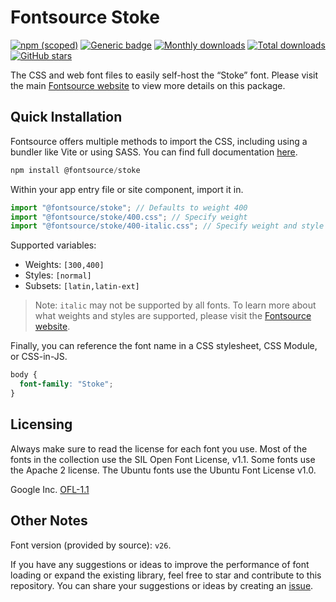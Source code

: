 # Fontsource Stoke

[![npm (scoped)](https://img.shields.io/npm/v/@fontsource/stoke?color=brightgreen)](https://www.npmjs.com/package/@fontsource/stoke) [![Generic badge](https://img.shields.io/badge/fontsource-passing-brightgreen)](https://github.com/fontsource/fontsource) [![Monthly downloads](https://badgen.net/npm/dm/@fontsource/stoke)](https://github.com/fontsource/fontsource) [![Total downloads](https://badgen.net/npm/dt/@fontsource/stoke)](https://github.com/fontsource/fontsource) [![GitHub stars](https://img.shields.io/github/stars/fontsource/fontsource.svg?style=social&label=Star)](https://github.com/fontsource/fontsource/stargazers)

The CSS and web font files to easily self-host the “Stoke” font. Please visit the main [Fontsource website](https://fontsource.org/fonts/stoke) to view more details on this package.

## Quick Installation

Fontsource offers multiple methods to import the CSS, including using a bundler like Vite or using SASS. You can find full documentation [here](https://fontsource.org/docs/getting-started/introduction).

```javascript
npm install @fontsource/stoke
```

Within your app entry file or site component, import it in.

```javascript
import "@fontsource/stoke"; // Defaults to weight 400
import "@fontsource/stoke/400.css"; // Specify weight
import "@fontsource/stoke/400-italic.css"; // Specify weight and style
```

Supported variables:
- Weights: `[300,400]`
- Styles: `[normal]`
- Subsets: `[latin,latin-ext]`

> Note: `italic` may not be supported by all fonts. To learn more about what weights and styles are supported, please visit the [Fontsource website](https://fontsource.org/fonts/stoke).

Finally, you can reference the font name in a CSS stylesheet, CSS Module, or CSS-in-JS.

```css
body {
  font-family: "Stoke";
}
```

## Licensing
Always make sure to read the license for each font you use. Most of the fonts in the collection use the SIL Open Font License, v1.1. Some fonts use the Apache 2 license. The Ubuntu fonts use the Ubuntu Font License v1.0.

Google Inc.
[OFL-1.1](http://scripts.sil.org/OFL)

## Other Notes
Font version (provided by source): `v26`.

If you have any suggestions or ideas to improve the performance of font loading or expand the existing library, feel free to star and contribute to this repository. You can share your suggestions or ideas by creating an [issue](https://github.com/fontsource/fontsource/issues).